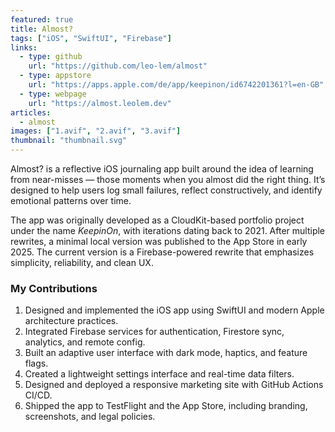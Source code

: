 ```yaml
---
featured: true
title: Almost?
tags: ["iOS", "SwiftUI", "Firebase"]
links:
  - type: github
    url: "https://github.com/leo-lem/almost"
  - type: appstore
    url: "https://apps.apple.com/de/app/keepinon/id6742201361?l=en-GB"
  - type: webpage
    url: "https://almost.leolem.dev"
articles:
  - almost
images: ["1.avif", "2.avif", "3.avif"]
thumbnail: "thumbnail.svg"
---
```


Almost? is a reflective iOS journaling app built around the idea of learning from near-misses — those moments when you almost did the right thing. It’s designed to help users log small failures, reflect constructively, and identify emotional patterns over time.

The app was originally developed as a CloudKit-based portfolio project under the name *KeepinOn*, with iterations dating back to 2021. After multiple rewrites, a minimal local version was published to the App Store in early 2025. The current version is a Firebase-powered rewrite that emphasizes simplicity, reliability, and clean UX.

### My Contributions

1. Designed and implemented the iOS app using SwiftUI and modern Apple architecture practices.
2. Integrated Firebase services for authentication, Firestore sync, analytics, and remote config.
3. Built an adaptive user interface with dark mode, haptics, and feature flags.
4. Created a lightweight settings interface and real-time data filters.
5. Designed and deployed a responsive marketing site with GitHub Actions CI/CD.
6. Shipped the app to TestFlight and the App Store, including branding, screenshots, and legal policies.